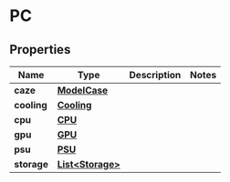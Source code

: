 

# PC

## Properties

Name | Type | Description | Notes
------------ | ------------- | ------------- | -------------
**caze** | [**ModelCase**](ModelCase.md) |  | 
**cooling** | [**Cooling**](Cooling.md) |  | 
**cpu** | [**CPU**](CPU.md) |  | 
**gpu** | [**GPU**](GPU.md) |  | 
**psu** | [**PSU**](PSU.md) |  | 
**storage** | [**List&lt;Storage&gt;**](Storage.md) |  | 




